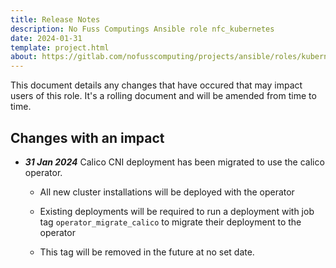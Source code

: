 ```yaml
---
title: Release Notes
description: No Fuss Computings Ansible role nfc_kubernetes
date: 2024-01-31
template: project.html
about: https://gitlab.com/nofusscomputing/projects/ansible/roles/kubernetes
---
```


This document details any changes that have occured that may impact users of this role. It's a rolling document and will be amended from time to time.


## Changes with an impact

- _**31 Jan 2024**_ Calico CNI deployment has been migrated to use the calico operator. 

    - All new cluster installations will be deployed with the operator

    - Existing deployments will be required to run a deployment with job tag `operator_migrate_calico` to migrate their deployment to the operator
    
    - This tag will be removed in the future at no set date.

